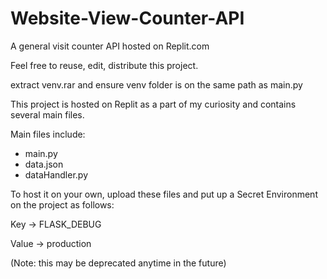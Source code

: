 # Website-View-Counter-API
A general visit counter API hosted on Replit.com


Feel free to reuse, edit, distribute this project.

extract venv.rar and ensure venv folder is on the same path as main.py




This project is hosted on Replit as a part of my curiosity and contains several main files.

Main files include:
- main.py
- data.json
- dataHandler.py



To host it on your own, upload these files and put up a Secret Environment on the project as follows:

Key   -> FLASK_DEBUG

Value -> production

(Note: this may be deprecated anytime in the future)
